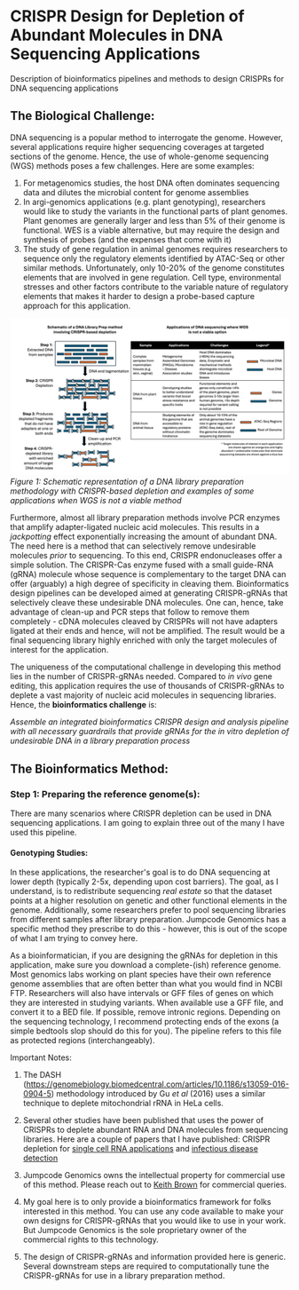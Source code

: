 # CRISPR Design for Depletion of Abundant Molecules in DNA Sequencing Applications

Description of bioinformatics pipelines and methods to design CRISPRs for DNA sequencing applications

## The Biological Challenge: 

DNA sequencing is a popular method to interrogate the genome. However, several applications require higher sequencing coverages at targeted sections of the genome. Hence, the use of whole-genome sequencing (WGS) methods poses a few challenges. Here are some examples:

1. For metagenomics studies, the host DNA often dominates sequencing data and dilutes the microbial content for genome assemblies
2. In argi-genomics applications (e.g. plant genotyping), researchers would like to study the variants in the functional parts of plant genomes. Plant genomes are generally larger and less than 5% of their genome is functional. WES is a viable alternative, but may require the design and synthesis of probes (and the expenses that come with it)
3. The study of gene regulation in animal genomes requires researchers to sequence only the regulatory elements identified by ATAC-Seq or other similar methods. Unfortunately, only 10-20% of the genome constitutes elements that are involved in gene regulation. Cell type, environmental stresses and other factors contribute to the variable nature of regulatory elements that makes it harder to design a probe-based capture approach for this application. 

![Figure 1](figures/FIgure1-schematic_of_dna_prep_crispr_depletion.jpg)
*Figure 1: Schematic representation of a DNA library preparation methodology with CRISPR-based depletion and examples of some applications when WGS is not a viable method*

Furthermore, almost all library preparation methods involve PCR enzymes that amplify adapter-ligated nucleic acid molecules. This results in a *jackpotting* effect exponentially increasing the amount of abundant DNA. The need here is a method that can selectively remove undesirable molecules *prior* to sequencing. To this end, CRISPR endonucleases offer a simple solution. The CRISPR-Cas enzyme fused with a small guide-RNA (gRNA) molecule whose sequence is complementary to the target DNA can offer (arguably) a high degree of specificity in cleaving them. Bioinformatics design pipelines can be developed aimed at generating CRISPR-gRNAs that selectively cleave these undesirable DNA molecules. One can, hence, take advantage of clean-up and PCR steps that follow to remove them completely - cDNA molecules cleaved by CRISPRs will not have adapters ligated at their ends and hence, will not be amplified. The result would be a final sequencing library highly enriched with only the target molecules of interest for the application. 

The uniqueness of the computational challenge in developing this method lies in the number of CRISPR-gRNAs needed. Compared to *in vivo* gene editing, this application requires the use of thousands of CRISPR-gRNAs to deplete a vast majority of nucleic acid molecules in sequencing libraries. Hence, the **bioinformatics challenge** is:

*Assemble an integrated bioinformatics CRISPR design and analysis pipeline with all necessary guardrails that provide gRNAs for the in vitro depletion of undesirable DNA in a library preparation process*

## The Bioinformatics Method:

### Step 1: Preparing the reference genome(s):

There are many scenarios where CRISPR depletion can be used in DNA sequencing applications. I am going to explain three out of the many I have used this pipeline. 

#### Genotyping Studies:

In these applications, the researcher's goal is to do DNA sequencing at lower depth (typically 2-5x, depending upon cost barriers). The goal, as I understand, is to redistribute sequencing *real estate* so that the dataset points at a higher resolution on genetic and other functional elements in the genome. Additionally, some researchers prefer to pool sequencing libraries from different samples after library preparation. Jumpcode Genomics has a specific method they prescribe to do this - however, this is out of the scope of what I am trying to convey here. 

As a bioinformatician, if you are designing the gRNAs for depletion in this application, make sure you download a complete-(ish) reference genome. Most genomics labs working on plant species have their own reference genome assemblies that are often better than what you would find in NCBI FTP. Researchers will also have intervals or GFF files of genes on which they are interested in studying variants. When available use a GFF file, and convert it to a BED file. If possible, remove intronic regions. Depending on the sequencing technology, I recommend protecting ends of the exons (a simple bedtools slop should do this for you). The pipeline refers to this file as protected regions (interchangeably).

Important Notes: 

1. The DASH (https://genomebiology.biomedcentral.com/articles/10.1186/s13059-016-0904-5) methodology introduced by Gu *et* *al* (2016) uses a similar technique to deplete mitochondrial rRNA in HeLa cells. 

2. Several other studies have been published that uses the power of CRISPRs to deplete abundant RNA and DNA molecules from sequencing libraries. Here are a couple of papers that I have published: CRISPR depletion for [single cell RNA applications](https://pubmed.ncbi.nlm.nih.gov/40389438/) and [infectious disease detection](https://www.cell.com/cell-reports-methods/pdf/S2667-2375(23)00082-6.pdf)

3. Jumpcode Genomics owns the intellectual property for commercial use of this method. Please reach out to [Keith Brown](keith@jumpcodegenomics.com) for commercial queries. 

4. My goal here is to only provide a bioinformatics framework for folks interested in this method. You can use any code available to make your own designs for CRISPR-gRNAs that you would like to use in your work. But Jumpcode Genomics is the sole proprietary owner of the commercial rights to this technology.

5. The design of CRISPR-gRNAs and information provided here is generic. Several downstream steps are required to computationally tune the CRISPR-gRNAs for use in a library preparation method. 

